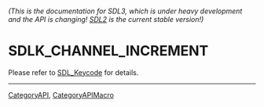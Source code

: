 ###### (This is the documentation for SDL3, which is under heavy development and the API is changing! [SDL2](https://wiki.libsdl.org/SDL2/) is the current stable version!)
# SDLK_CHANNEL_INCREMENT

Please refer to [SDL_Keycode](SDL_Keycode) for details.

----
[CategoryAPI](CategoryAPI), [CategoryAPIMacro](CategoryAPIMacro)

